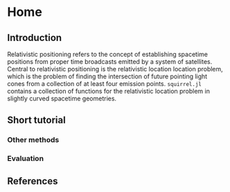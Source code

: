 # Home

## Introduction

Relativistic positioning refers to the concept of establishing spacetime
positions from proper time broadcasts emitted by a system of satellites.
Central to relativistic positioning is the relativistic location
location problem, which is the problem of finding the intersection of
future pointing light cones from a collection of at least four emission
points. `squirrel.jl` contains a collection of functions for the
relativistic location problem in slightly curved spacetime geometries.

## Short tutorial


### Other methods


### Evaluation


## References

